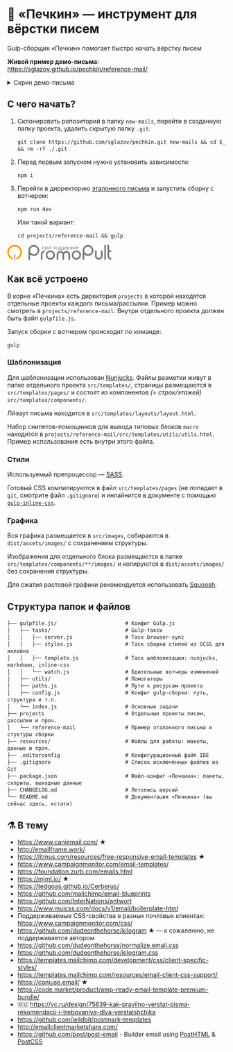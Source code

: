 # 📮 «Печкин» — инструмент для вёрстки писем
Gulp-сборщик «Печкин» помогает быстро начать вёрстку писем

**Живой пример демо-письма**: https://sglazov.github.io/pechkin/reference-mail/

<details>
  <summary>Скрин демо-письма</summary>
  <img
    src=".github/pechkin-reference-mail-demo.png"
    alt="Скриншот эталонного демо-письма проекта «Печкин» для быстрого старта вёрстки писем"
  >
</details>

## С чего начать?
1. Склонировать репозиторий в папку `new-mails`, перейти в созданную папку проекта, удалить скрытую папку `.git`:
    ```console
    git clone https://github.com/sglazov/pechkin.git new-mails && cd $_ && rm -rf ./.git
    ```

1. Перед первым запуском нужно установить зависимости:
    ```console
    npm i
    ```

1. Перейти в дирректорию [эталонного письма](projects/reference-mail) и запустить сборку с вотчером:
    ```console
    npm run dev
    ```
    Или такой вариант:
    ```console
    cd projects/reference-mail && gulp
    ```

<a href="https://promopult.ru/promopult/career&?utm_source=pechkin">
  <img src=".github/promopult-logo.svg"
       alt="Развиваю «Печкин» при поддержке компании PromoPult"
       width="240"
       height="34">
</a>

## Как всё устроено
В корне «Печкина» есть директория `projects` в которой находятся отдельные проекты каждого письма/рассылки. Пример можно смотреть в `projects/reference-mail`. Внутри отдельного проекта должен быть файл `gulpfile.js`.

Запуск сборки с вотчером происходит по команде:
```console
gulp
```

### Шаблонизация
Для шаблонизации использован [Nunjucks](https://mozilla.github.io/nunjucks/templating.html). Файлы разметки живут в папке отдельного проекта `src/templates/`, страницы размещаются в `src/templates/pages/` и состоят из компонентов _(= строк/этажей)_ `src/templates/components/`.

Лйэаут письма находится в `src/templates/layouts/layout.html`.

Набор снипетов-помощников для вывода типовых блоков `macro` находится в `projects/reference-mail/src/templates/utils/utils.html`. Пример использования есть внутри этого файла.

### Стили
Используемый препроцессор — [SASS](https://sass-scss.ru/).

Готовый CSS компилируются в файл `src/templates/pages` (не попадает в `git`, смотрите файл `.gitignore`) и инлайнится в документе с помощью [`gulp-inline-css`](https://github.com/jonkemp/gulp-inline-css).

### Графика
Вся графика размещается в `src/images`, собираются в `dist/assets/images/` с сохранением структуры.

Изображения для отдельного блока размещаются в папке `src/templates/components/**/images/` и копируются в `dist/assets/images/` без сохранения структуры.

Для сжатия растовой графики рекомендуется использовать [Squoosh](https://squoosh.app/).

## Структура папок и файлов
```
├── gulpfile.js/                      # Конфиг Gulp.js
│   ├── tasks/                        # Gulp-такси
│   │   ├── server.js                 # Таск browser-sync
│   │   ├── styles.js                 # Таск сборки стилей из SCSS для инлайна
│   │   ├── template.js               # Таск шаблонизации: nunjucks, markdown, inline-css
│   │   └── watch.js                  # Бдительные вотчеры изменений
│   ├── utils/                        # Помогаторы
│   ├── paths.js                      # Пути к ресурсам проекта
│   ├── config.js                     # Конфиг gulp-сборки: путь, структура и т.п.
│   └── index.js                      # Основные задачи
├── projects                          # Отдельные проекты писем, рассылки и проч.
│   └── reference-mail                # Пример эталонного письма и стуктуры сборки
├── resources/                        # Файлы для работы: макеты, данные и проч.
├── .editorconfig                     # Конфигурационный файл IDE
├── .gitignore                        # Список исключённых файлов из Git
├── package.json                      # Файл-конфиг «Печкина»: пакеты, скприты, выходные данные
├── CHANGELOG.md                      # Летопись версий
└── README.md                         # Документация «Печкина» (вы сейчас здесь, кстати)
```

## ⚗️ В тему
* https://www.caniemail.com/ ★
* http://emailframe.work/
* https://litmus.com/resources/free-responsive-email-templates ★
* https://www.campaignmonitor.com/email-templates/
* https://foundation.zurb.com/emails.html
* https://mjml.io/ ★
* https://tedgoas.github.io/Cerberus/
* https://github.com/mailchimp/email-blueprints
* https://github.com/InterNations/antwort
* https://www.muicss.com/docs/v1/email/boilerplate-html
* Поддерживаемые CSS-свойства в разных почтовых клиентах: https://www.campaignmonitor.com/css/
* https://github.com/dudeonthehorse/kilogram ★ — к сожалению, не поддерживается автором
* https://github.com/dudeonthehorse/normalize.email.css
* https://github.com/dudeonthehorse/kilogram.css
* https://templates.mailchimp.com/development/css/client-specific-styles/
* https://templates.mailchimp.com/resources/email-client-css-support/
* https://caniuse.email/ ★
* https://code.market/product/amp-ready-email-template-premium-bundle/
* 🇷🇺 https://vc.ru/design/75639-kak-pravilno-verstat-pisma-rekomendacii-i-trebovaniya-dlya-verstalshchika
* https://github.com/wildbit/postmark-templates
* http://emailclientmarketshare.com/
* https://github.com/post/post-email - Builder email using [PostHTML](https://github.com/posthtml/posthtml) & [PostCSS](https://github.com/postcss/postcss)
